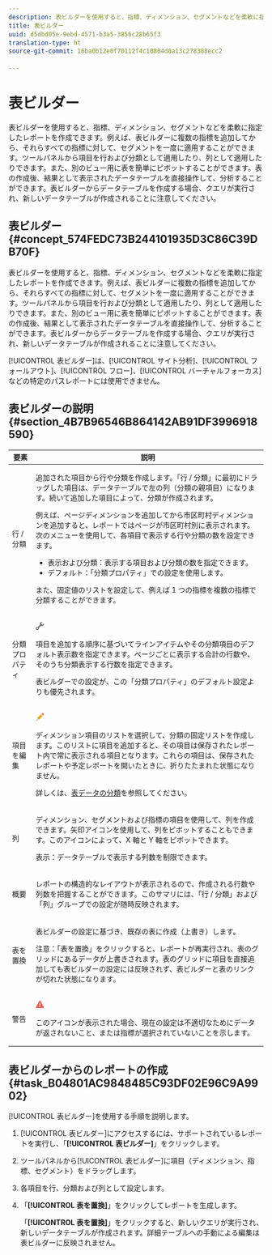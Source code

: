 ```yaml
---
description: 表ビルダーを使用すると、指標、ディメンション、セグメントなどを柔軟に指定したレポートを作成できます。例えば、表ビルダーに複数の指標を追加してから、それらすべての指標に対して、セグメントを一度に適用することができます。ツールパネルから項目を行および分類として適用したり、列として適用したりできます。また、別のビュー用に表を簡単にピボットすることができます。表の作成後、結果として表示されたデータテーブルを直接操作して、分析することができます。表ビルダーからデータテーブルを作成する場合、クエリが実行され、新しいデータテーブルが作成されることに注意してください。
title: 表ビルダー
uuid: d5dbd05e-9ebd-4571-b3a5-3856c28b65f3
translation-type: ht
source-git-commit: 16ba0b12e0f70112f4c10804d0a13c278388ecc2

---
```



# 表ビルダー

表ビルダーを使用すると、指標、ディメンション、セグメントなどを柔軟に指定したレポートを作成できます。例えば、表ビルダーに複数の指標を追加してから、それらすべての指標に対して、セグメントを一度に適用することができます。ツールパネルから項目を行および分類として適用したり、列として適用したりできます。また、別のビュー用に表を簡単にピボットすることができます。表の作成後、結果として表示されたデータテーブルを直接操作して、分析することができます。表ビルダーからデータテーブルを作成する場合、クエリが実行され、新しいデータテーブルが作成されることに注意してください。

## 表ビルダー {#concept_574FEDC73B244101935D3C86C39DB70F}

表ビルダーを使用すると、指標、ディメンション、セグメントなどを柔軟に指定したレポートを作成できます。例えば、表ビルダーに複数の指標を追加してから、それらすべての指標に対して、セグメントを一度に適用することができます。ツールパネルから項目を行および分類として適用したり、列として適用したりできます。また、別のビュー用に表を簡単にピボットすることができます。表の作成後、結果として表示されたデータテーブルを直接操作して、分析することができます。表ビルダーからデータテーブルを作成する場合、クエリが実行され、新しいデータテーブルが作成されることに注意してください。

[!UICONTROL 表ビルダー]は、[!UICONTROL サイト分析]、[!UICONTROL フォールアウト]、[!UICONTROL フロー]、[!UICONTROL バーチャルフォーカス]などの特定のパスレポートには使用できません。

## 表ビルダーの説明 {#section_4B7B96546B864142AB91DF3996918590}

<table id="table_C11D78E62DEF48A78B50EFB8669817BC"> 
 <thead> 
  <tr> 
   <th colname="col1" class="entry"> 要素 </th> 
   <th colname="col2" class="entry"> 説明 </th> 
  </tr> 
 </thead>
 <tbody> 
  <tr> 
   <td colname="col1"> <span class="wintitle"> 行 / 分類</span> </td> 
   <td colname="col2"> <p>追加された項目から行や分類を作成します。「<span class="wintitle">行 / 分類</span>」に最初にドラッグした項目は、データテーブルで左の列（分類の親項目）になります。続いて追加した項目によって、分類が作成されます。 </p> <p>例えば、ページディメンションを追加してから市区町村ディメンションを追加すると、レポートではページが市区町村別に表示されます。次のメニューを使用して、各項目で表示する行や分類の数を設定できます。 </p> 
    <ul id="ul_702F215DFB814398B8F1879EDFEC103F"> 
     <li id="li_95C4DF2B33524C94BBD2E07397393300"> <span class="uicontrol">表示</span>および<span class="uicontrol">分類</span>：表示する項目および分類の数を指定できます。 </li> 
     <li id="li_D594C7F31A094D1EA1A070B80794E006"> <span class="uicontrol">デフォルト</span>：「<span class="wintitle">分類プロパティ</span>」での設定を使用します。 </li> 
    </ul> <p>また、固定値のリストを設定して、例えば 1 つの指標を複数の指標で分類することができます。 </p> </td> 
  </tr> 
  <tr> 
   <td colname="col1"> <span class="wintitle"> 分類プロパティ</span> </td> 
   <td colname="col2"> <p><img placement="inline"  src="assets/Settings_Illustrative.png" id="image_C46860621CF94E88AF592B8660F28E57"> </img> </p> <p>項目を追加する順序に基づいてラインアイテムやその分類項目のデフォルト表示数を指定できます。ページごとに表示する合計の行数や、そのうち分類表示する行数を指定できます。 </p> <p><span class="wintitle">表ビルダー</span>での設定が、この「<span class="wintitle">分類プロパティ</span>」のデフォルト設定よりも優先されます。 </p> </td> 
  </tr> 
  <tr> 
   <td colname="col1"> <span class="wintitle">項目を編集</span> </td> 
   <td colname="col2"> <p><img  src="assets/Edit_Buttcon.png" id="image_E44BCC4B0BFF453D8564047E3DA2501A"> </img> </p> <p>ディメンション項目のリストを選択して、分類の固定リストを作成します。このリストに項目を追加すると、その項目は保存されたレポート内で常に表示される項目となります。これらの項目は、保存されたレポートや予定レポートを開いたときに、折りたたまれた状態になりません。 </p> <p>詳しくは、<a href="/help/analyze/ad-hoc-analysis/c-reports-configure.md#task_29BEE0AF09DA4625B9B44BAB77D7C841"  >表データの分類</a>を参照してください。 </p> </td> 
  </tr> 
  <tr> 
   <td colname="col1"> <span class="wintitle"> 列</span> </td> 
   <td colname="col2"> <p>ディメンション、セグメントおよび指標の項目を使用して、列を作成できます。矢印アイコンを使用して、列をピボットすることもできます。このアイコンによって、X 軸と Y 軸をピボットできます。 </p> <p> <span class="uicontrol">表示</span>：データテーブルで表示する列数を制限できます。 </p> </td> 
  </tr> 
  <tr> 
   <td colname="col1"> <span class="wintitle"> 概要</span> </td> 
   <td colname="col2"> <p>レポートの構造的なレイアウトが表示されるので、作成される行数や列数を把握することができます。このサマリには、「<span class="uicontrol">行 / 分類</span>」および「<span class="uicontrol">列</span>」グループでの設定が随時反映されます。 </p> </td> 
  </tr> 
  <tr> 
   <td colname="col1"> <span class="wintitle"> 表を置換</span> </td> 
   <td colname="col2"> <p><span class="wintitle">表ビルダー</span>の設定に基づき、既存の表に作成（上書き）します。 </p> <p>注意：「<span class="uicontrol">表を置換</span>」をクリックすると、レポートが再実行され、表のグリッドにあるデータが上書きされます。表のグリッドに項目を直接追加しても表ビルダーの設定には反映されず、<span class="wintitle">表ビルダー</span>と表のリンクが切れた状態になります。 </p> </td> 
  </tr> 
  <tr> 
   <td colname="col1"> 警告 </td> 
   <td colname="col2"> <p><img id="image_619E1068C6084D41853DA3DD6B85DFC9"  src="assets/AlertRed_Illustrative.png" placement="inline" /> </p> <p>このアイコンが表示された場合、現在の設定は不適切なためにデータが返されないこと、または指標が選択されていないことを示します。<span class="wintitle"></span> </p> </td> 
  </tr> 
 </tbody> 
</table>

## 表ビルダーからのレポートの作成 {#task_B04801AC9848485C93DF02E96C9A9902}

[!UICONTROL 表ビルダー]を使用する手順を説明します。

<!-- 

t_table_builder.xml

 -->

1. [!UICONTROL 表ビルダー]にアクセスするには、サポートされているレポートを実行し、「**[!UICONTROL 表ビルダー]**」をクリックします。
1. ツールパネルから[!UICONTROL 表ビルダー]に項目（ディメンション、指標、セグメント）をドラッグします。
1. 各項目を行、分類および列として設定します。
1. 「**[!UICONTROL 表を置換]**」をクリックしてレポートを生成します。

   「**[!UICONTROL 表を置換]**」をクリックすると、新しいクエリが実行され、新しいデータテーブルが作成されます。詳細テーブルへの手動による編集は表ビルダーに反映されません。

